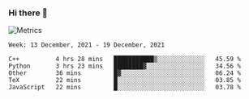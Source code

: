 ### Hi there 👋

![Metrics](https://github.com/radoapx/radoapx/blob/main/github-metrics.svg)

<!--START_SECTION:waka-->
```text
Week: 13 December, 2021 - 19 December, 2021

C++          4 hrs 28 mins   ███████████▒░░░░░░░░░░░░░   45.59 % 
Python       3 hrs 23 mins   ████████▓░░░░░░░░░░░░░░░░   34.56 % 
Other        36 mins         █▓░░░░░░░░░░░░░░░░░░░░░░░   06.24 % 
TeX          22 mins         █░░░░░░░░░░░░░░░░░░░░░░░░   03.85 % 
JavaScript   22 mins         █░░░░░░░░░░░░░░░░░░░░░░░░   03.78 % 
```
<!--END_SECTION:waka-->

<!--
**radoapx/radoapx** is a ✨ _special_ ✨ repository because its `README.md` (this file) appears on your GitHub profile.

Here are some ideas to get you started:

- 🔭 I’m currently working on ...
- 🌱 I’m currently learning ...
- 👯 I’m looking to collaborate on ...
- 🤔 I’m looking for help with ...
- 💬 Ask me about ...
- 📫 How to reach me: ...
- 😄 Pronouns: ...
- ⚡ Fun fact: ...
-->
